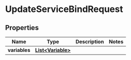 

# UpdateServiceBindRequest


## Properties

| Name | Type | Description | Notes |
|------------ | ------------- | ------------- | -------------|
|**variables** | [**List&lt;Variable&gt;**](Variable.md) |  |  |



